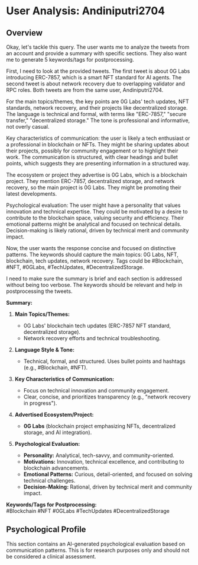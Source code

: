 # User Analysis: Andiniputri2704

## Overview

<think>
Okay, let's tackle this query. The user wants me to analyze the tweets from an account and provide a summary with specific sections. They also want me to generate 5 keywords/tags for postprocessing. 

First, I need to look at the provided tweets. The first tweet is about 0G Labs introducing ERC-7857, which is a smart NFT standard for AI agents. The second tweet is about network recovery due to overlapping validator and RPC roles. Both tweets are from the same user, Andiniputri2704.

For the main topics/themes, the key points are 0G Labs' tech updates, NFT standards, network recovery, and their projects like decentralized storage. The language is technical and formal, with terms like "ERC-7857," "secure transfer," "decentralized storage." The tone is professional and informative, not overly casual.

Key characteristics of communication: the user is likely a tech enthusiast or a professional in blockchain or NFTs. They might be sharing updates about their projects, possibly for community engagement or to highlight their work. The communication is structured, with clear headings and bullet points, which suggests they are presenting information in a structured way.

The ecosystem or project they advertise is 0G Labs, which is a blockchain project. They mention ERC-7857, decentralized storage, and network recovery, so the main project is 0G Labs. They might be promoting their latest developments.

Psychological evaluation: The user might have a personality that values innovation and technical expertise. They could be motivated by a desire to contribute to the blockchain space, valuing security and efficiency. Their emotional patterns might be analytical and focused on technical details. Decision-making is likely rational, driven by technical merit and community impact.

Now, the user wants the response concise and focused on distinctive patterns. The keywords should capture the main topics: 0G Labs, NFT, blockchain, tech updates, network recovery. Tags could be #Blockchain, #NFT, #0GLabs, #TechUpdates, #DecentralizedStorage.

I need to make sure the summary is brief and each section is addressed without being too verbose. The keywords should be relevant and help in postprocessing the tweets.
</think>

**Summary:**  
1. **Main Topics/Themes:**  
   - 0G Labs' blockchain tech updates (ERC-7857 NFT standard, decentralized storage).  
   - Network recovery efforts and technical troubleshooting.  

2. **Language Style & Tone:**  
   - Technical, formal, and structured. Uses bullet points and hashtags (e.g., #Blockchain, #NFT).  

3. **Key Characteristics of Communication:**  
   - Focus on technical innovation and community engagement.  
   - Clear, concise, and prioritizes transparency (e.g., "network recovery in progress").  

4. **Advertised Ecosystem/Project:**  
   - **0G Labs** (blockchain project emphasizing NFTs, decentralized storage, and AI integration).  

5. **Psychological Evaluation:**  
   - **Personality:** Analytical, tech-savvy, and community-oriented.  
   - **Motivations:** Innovation, technical excellence, and contributing to blockchain advancements.  
   - **Emotional Patterns:** Curious, detail-oriented, and focused on solving technical challenges.  
   - **Decision-Making:** Rational, driven by technical merit and community impact.  

**Keywords/Tags for Postprocessing:**  
#Blockchain #NFT #0GLabs #TechUpdates #DecentralizedStorage

## Psychological Profile

This section contains an AI-generated psychological evaluation based on communication patterns. This is for research purposes only and should not be considered a clinical assessment.